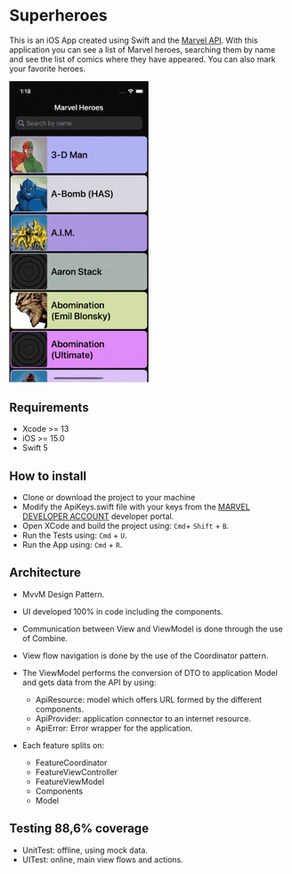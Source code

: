 # Superheroes #

This is an iOS App created using Swift and the [Marvel API](https://developer.marvel.com/docs).
With this application you can see a list of Marvel heroes, searching them by name and see the list of comics where they have appeared. You can also mark your favorite heroes.

<p align="left">
  <img src="Images/superheroes_demo.gif" width="250" title="hover text">
</p>

## Requirements

* Xcode >= 13
* iOS >= 15.0
* Swift 5

## How to install
* Clone or download the project to your machine
* Modify the ApiKeys.swift file with your keys from the [MARVEL DEVELOPER ACCOUNT](https://developer.marvel.com/account) developer portal.
* Open XCode and build the project using: ```Cmd```+ ```Shift``` + ```B```.
* Run the Tests using: ```Cmd``` + ```U```.
* Run the App using: ```Cmd``` + ```R```.

## Architecture

* MvvM Design Pattern.
* UI developed 100% in code including the components.
* Communication between View and ViewModel is done through the use of Combine.
* View flow navigation is done by the use of the Coordinator pattern.
* The ViewModel performs the conversion of DTO to application Model and gets data from the API by using: 
  * ApiResource: model which offers URL formed by the different components.
  * ApiProvider: application connector to an internet resource.
  * ApiError: Error wrapper for the application.

* Each feature splits on:
  * FeatureCoordinator
  * FeatureViewController
  * FeatureViewModel 
  * Components
  * Model

## Testing 88,6% coverage
* UnitTest:  offline, using mock data.
* UITest: online, main view flows and actions.
